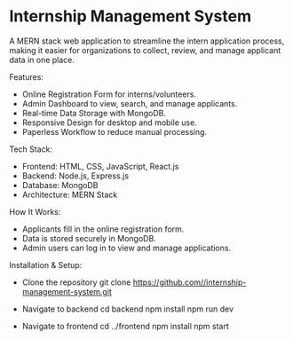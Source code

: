 # Internship Management System

A MERN stack web application to streamline the intern application process, making it easier for organizations to collect, review, and manage applicant data in one place.

Features:
- Online Registration Form for interns/volunteers.
- Admin Dashboard to view, search, and manage applicants.
- Real-time Data Storage with MongoDB.
- Responsive Design for desktop and mobile use.
- Paperless Workflow to reduce manual processing.

Tech Stack:
- Frontend: HTML, CSS, JavaScript, React.js
- Backend: Node.js, Express.js
- Database: MongoDB
- Architecture: MERN Stack

How It Works:
- Applicants fill in the online registration form.
- Data is stored securely in MongoDB.
- Admin users can log in to view and manage applications.
  
Installation & Setup:
- Clone the repository
git clone https://github.com//internship-management-system.git

- Navigate to backend
cd backend npm install npm run dev

- Navigate to frontend
cd ../frontend npm install npm start
